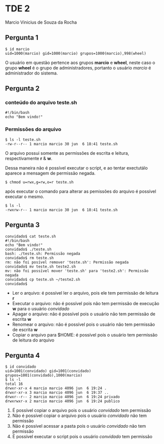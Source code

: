# TDE 2 

Marcio Vinicius de Souza da Rocha 

## Pergunta 1

```
$ id marcio
uid=1000(marcio) gid=1000(marcio) grupos=1000(marcio),998(wheel)
```

O usuário em questão pertence aos grupos **marcio** e **wheel**, neste caso o grupo **wheel** é o grupo de administradores, portanto o usuário *marcio* é administrador do sistema.

## Pergunta 2

### conteúdo do arquivo teste.sh 

```
#!/bin/bash
echo "Bem vindo!"
```

### Permissões do arquivo 

```
$ ls -l teste.sh
-rw-r--r-- 1 marcio marcio 30 jun  6 18:41 teste.sh
```
O arquivo possui somente as permissões de escrita e leitura, respectivamente **r** & **w**. 

Dessa maneira não é possível executar o script, e ao tentar exectutálo aparece a mensagem de permissão negada.

```
$ chmod u=rwx,g=rw,o=r teste.sh
```

após executar o comando para alterar as pemissões do arquivo é possível executar o mesmo.

```
$ ls -l
-rwxrw-r-- 1 marcio marcio 30 jun  6 18:41 teste.sh
```
## Pergunta 3

```
convidado$ cat teste.sh
#!/bin/bash
echo "Bem vindo!"
convidado$ ./teste.sh
bash: ./teste.sh: Permissão negada
convidado$ rm teste.sh
rm: não foi posível remover 'teste.sh': Permissão negada
convidado$ mv teste.sh teste2.sh
mv: não foi possível mover 'teste.sh' para 'teste2.sh': Permissão negada
convidado$ cp teste.sh ~/teste2.sh
convidado$ 
```
* Ler o arquivo: é possível ler o arquivo, pois ele tem permissão de leitura **r**
* Executar o arquivo: não é possível pois não tem permissão de execução **w** para o usuário *convidado*
* Apagar o arquivo: não é possível pois o usuário não tem permissão de escrita **w**
* Renomear o arquivo: não é possível pois o usuário não tem permissão de escrita **w**
* Copiar o arquivo para $HOME: é possível pois o usuário tem permissão de leitura do arquivo

## Pergunta 4

```
$ id convidado
uid=1001(convidado) gid=1001(convidado) grupos=1001(convidado),1000(marcio)
$ ls -l 
total 16
drwxr-xr-x 4 marcio marcio 4096 jun  6 19:24 .
drwxr-xr-x 3 marcio marcio 4096 jun  6 19:37 ..
drwxr--r-- 2 marcio marcio 4096 jun  6 19:24 privado
drwxrwxr-x 2 marcio marcio 4096 jun  6 19:24 publico
```

1. É possível copiar o arquivo pois o usuário *convidado* tem permissão
2. Não é possível copiar o arquivo pois o usuário *convidado* não tem permissão
3. Não é possível acessar a pasta pois o usuário *convidado* não tem permissão
4. É possível executar o script pois o usuário *convidado* tem permissão


